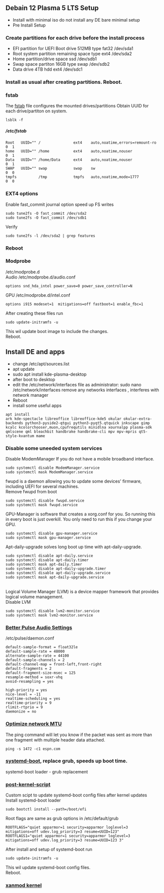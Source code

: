 ## Debain 12 Plasma 5 LTS Setup
*  Install with minimal iso do not install any DE bare minimal setup
*  Pre Install Setup

### Create partitions for each drive before the install process

* EFI partition for UEFI Boot drive 512MB type fat32 /dev/sda1
* Root system partition remaining space type ext4 /dev/sda2
* Home partition/drive space ssd /dev/sdb1
* Swap space partiton 16GB type swap /dev/sdb2
* Data drive 4TB hdd ext4 /dev/sdc1

### Install as usual after creating partitions. Reboot.

### fstab
The [fstab](https://wiki.archlinux.org/title/fstab) file configures the mounted drives/partitions
Obtain UUID for each drive/partiton on system.<br>
```
lsblk -f
```
##### /etc/fstab <br>
``` 
Root   UUID="" /               ext4    auto,noatime,errors=remount-ro 0  1
home   UUID="" /home           ext4    auto,noatime,nouser            0  1
Data   UUID="" /home/Data      ext4    auto,noatime,nouser            0  1
SWAP   UUID="" swap            swap    sw                             0  0
tmpfs          /tmp            tmpfs   auto,noatime,mode=1777         0  0
```
### EXT4 options<br>
Enable fast_commit journal option speed up FS writes <br>
```
sudo tune2fs -O fast_commit /dev/sda2
sudo tune2fs -O fast_commit /dev/sdb1
```
Verify
```
sudo tune2fs -l /dev/sda2 | grep features
```

### Reboot

### Modprobe<br>
/etc/modprobe.d<br>
Audio /etc/modprobe.d/audio.conf
```
options snd_hda_intel power_save=0 power_save_controller=N
```
GPU /etc/modprobe.d/intel.conf
```
options i915 modeset=1  mitigations=off fastboot=1 enable_fbc=1
```
After creating these files run <br>
```
sudo update-initramfs -u
```
This wil update boot image to include the changes.<br>
Reboot.<br>

## Install DE and apps
* change /etc/apt/sources.list
* apt update
* sudo apt install kde-plasma-desktop
* after boot to desktop
* edit the /etc/network/interfaces file as administrator: sudo nano /etc/network/interfaces remove any networks interfaces , interferes with network manager
* Reboot
* install some useful apps
```
apt install
ark kde-spectacle libreoffice libreoffice-kde5 okular okular-extra-backends python3-pyside2-qtgui python3-pyqt5.qtquick inkscape gimp kcalc kcolorchooser,muon,cpufrequtils minidlna xournalpp plasma-sdk qmlscene qml bleachbit handbrake handbrake-cli mpv mpv-mpris qt5-style-kvantum mame
```

### Disable some uneeded system services<br>
Disable ModemManager If you do not have a mobile broadband interface.
```
sudo systemctl disable ModemManager.service
sudo systemctl mask ModemManager.service
```
fwupd is a daemon allowing you to update some devices' firmware, including UEFI for several machines. <br>
Remove fwupd from boot
```
sudo systemctl disable fwupd.service
sudo systemctl mask fwupd.service
```
GPU-Manager is software that creates a xorg.conf for you. So running this in every boot is just overkill. You only need to run this if you change your GPU.
```
sudo systemctl disable gpu-manager.service
sudo systemctl mask gpu-manager.service
```
Apt-daily-upgrade solves long boot up time with apt-daily-upgrade.
```
sudo systemctl disable apt-daily.service
sudo systemctl disable apt-daily.timer
sudo systemctl mask apt-daily.timer
sudo systemctl disable apt-daily-upgrade.timer
sudo systemctl disable apt-daily-upgrade.service
sudo systemctl mask apt-daily-upgrade.service
```
<br>Logical Volume Manager (LVM) is a device mapper framework that provides logical volume management.<br>
Disable LVM
```
sudo systemctl disable lvm2-monitor.service
sudo systemctl mask lvm2-monitor.service
````
### [Better Pulse Audio Settings](https://medium.com/@gamunu/enable-high-quality-audio-on-linux-6f16f3fe7e1f)
/etc/pulse/daemon.conf
```
default-sample-format = float32le
default-sample-rate = 48000
alternate-sample-rate = 44100
default-sample-channels = 2
default-channel-map = front-left,front-right
default-fragments = 2
default-fragment-size-msec = 125
resample-method = soxr-vhq
avoid-resampling = yes

high-priority = yes
nice-level = -11
realtime-scheduling = yes
realtime-priority = 9
rlimit-rtprio = 9
daemonize = no
```
### [Optimize network MTU](https://appuals.com/how-to-optimize-ubuntu-internet-speed-with-mtu-settings/)<br> 
The ping command will let you know if the packet was sent as more than one fragment with multiple header data attached.<br>
```
ping -s 1472 -c1 espn.com
```
### [systemd-boot](https://blobfolio.com/2018/replace-grub2-with-systemd-boot-on-ubuntu-18-04/), replace grub, speeds up boot time.<br>
systemd-boot loader -  grub replacement
### [post-kernel-script](https://gist.github.com/txhammer68/84650da9037e9d4ca94613f266eab2c1)
Custom scipt to update systemd-boot config files after kernel updates<br>
Install systemd-boot loader
```
sudo bootctl install --path=/boot/efi
```
Root flags are same as grub options in /etc/default/grub <br>
```
ROOTFLAGS="quiet apparmor=1 security=apparmor loglevel=3  mitigations=off udev.log_priority=3 resume=UUID=123"
ROOTFLAGS1="quiet apparmor=1 security=apparmor loglevel=3  mitigations=off udev.log_priority=3 resume=UUID=123 3"
```
After install and setup of systemd-boot run <br>
```
sudo update-initramfs -u
```
This wil update systemd-boot config files.<br>
Reboot.<br>
### [xanmod kernel](https://xanmod.org/)<br>
